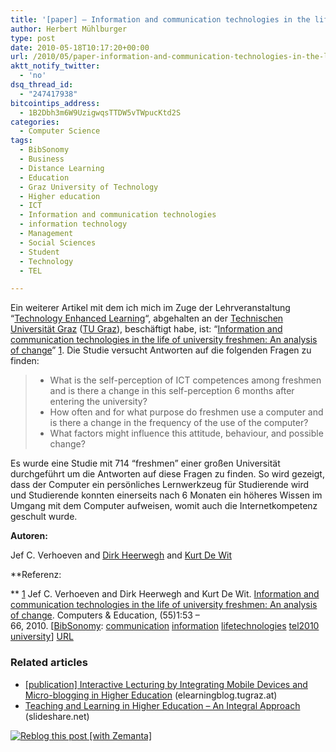 ```yaml
---
title: '[paper] – Information and communication technologies in the life of university freshmen: An analysis of change'
author: Herbert Mühlburger
type: post
date: 2010-05-18T10:17:20+00:00
url: /2010/05/paper-information-and-communication-technologies-in-the-life-of-university-freshmen-an-analysis-of-change/
aktt_notify_twitter:
  - 'no'
dsq_thread_id:
  - "247417938"
bitcointips_address:
  - 1B2Dbh3m6W9UzigwqsTTDW5vTWpucKtd2S
categories:
  - Computer Science
tags:
  - BibSonomy
  - Business
  - Distance Learning
  - Education
  - Graz University of Technology
  - Higher education
  - ICT
  - Information and communication technologies
  - information technology
  - Management
  - Social Sciences
  - Student
  - Technology
  - TEL

---
```

Ein weiterer Artikel mit dem ich mich im Zuge der Lehrveranstaltung &#8220;<a title="Technology Enhanced Learning" href="http://tugll.tugraz.at/tel/weblog/" target="_blank">Technology Enhanced Learning</a>&#8220;, abgehalten an der <a title="Technische Universität Graz" href="http://www.tugraz.at" target="_blank">Technischen Universität Graz</a> (<a title="Graz University of Technology" rel="geolocation" href="http://maps.google.com/maps?ll=47.0688888889,15.45&spn=0.01,0.01&q=47.0688888889,15.45 (Graz%20University%20of%20Technology)&t=h">TU Graz</a>), beschäftigt habe, ist: &#8220;<a title="Information and communication technologies in the life of university freshmen: An analysis of change" href="http://www.sciencedirect.com/science/article/B6VCJ-4Y1NV1M-1/2/f41b8ae60cc28d48faeed82548ebd574" target="_blank">Information and communication technologies in the life of university freshmen: An analysis of change</a>&#8221; [1]. Die Studie versucht Antworten auf die folgenden Fragen zu finden:

>   * What is the self-perception of ICT competences among freshmen and is there a change in this self-perception 6 months after entering the university?
>   * How often and for what purpose do freshmen use a computer and is there a change in the frequency of the use of the computer?
>   * What factors might influence this attitude, behaviour, and possible change?

Es wurde eine Studie mit 714 &#8220;freshmen&#8221; einer großen Universität durchgeführt um die Antworten auf diese Fragen zu finden. So wird gezeigt, dass der Computer ein persönliches Lernwerkzeug für Studierende wird und Studierende konnten einerseits nach 6 Monaten ein höheres Wissen im Umgang mit dem Computer aufweisen, womit auch die Internetkompetenz geschult wurde.

**Autoren:**
  
Jef C. Verhoeven and <a title="Dirk Heerwegh" href="https://perswww.kuleuven.be/~u0034437/" target="_blank">Dirk Heerwegh</a> and <a title="Kurt De Wit" href="http://www.kurtdewit.be/" target="_blank">Kurt De Wit</a>

**Referenz:
  
** [1] Jef C. Verhoeven and Dirk Heerwegh and Kurt De Wit. [Information and communication technologies in the life of university freshmen: An analysis of change][1]. Computers & Education, (55)1:53 &#8211; 66, 2010. [[BibSonomy][2]: [communication][3] [information][4] [life][5][technologies][6] [tel2010][7] [university][8]] <a title="Information and communication technologies in the life of university freshmen: An analysis of change" href="http://www.sciencedirect.com/science/article/B6VCJ-4Y1NV1M-1/2/f41b8ae60cc28d48faeed82548ebd574" target="_blank">URL</a>

### Related articles

<ul class="zemanta-article-ul">
  <li class="zemanta-article-ul-li">
    <a href="http://elearningblog.tugraz.at/archives/3181">[publication] Interactive Lecturing by Integrating Mobile Devices and Micro-blogging in Higher Education</a> (elearningblog.tugraz.at)
  </li>
  <li class="zemanta-article-ul-li">
    <a href="http://www.slideshare.net/mebner/teaching-and-learning-in-higher-education-an-integral-approach">Teaching and Learning in Higher Education &#8211; An Integral Approach</a> (slideshare.net)
  </li>
</ul>

<div class="zemanta-pixie">
  <a class="zemanta-pixie-a" title="Reblog this post [with Zemanta]" href="http://reblog.zemanta.com/zemified/f951bc70-e785-48ee-b97f-9ff1a9faa282/"><img class="zemanta-pixie-img" src="http://img.zemanta.com/reblog_e.png?x-id=f951bc70-e785-48ee-b97f-9ff1a9faa282" alt="Reblog this post [with Zemanta]" /></a><span class="zem-script more-related pretty-attribution"></span>
</div>

 [1]: http://www.bibsonomy.org/bibtex/2ea467473fd4498f148a0316106ab90e5/muehlburger
 [2]: http://www.bibsonomy.org/
 [3]: http://www.bibsonomy.org/user/muehlburger/communication
 [4]: http://www.bibsonomy.org/user/muehlburger/information
 [5]: http://www.bibsonomy.org/user/muehlburger/life
 [6]: http://www.bibsonomy.org/user/muehlburger/technologies
 [7]: http://www.bibsonomy.org/user/muehlburger/tel2010
 [8]: http://www.bibsonomy.org/user/muehlburger/university